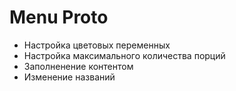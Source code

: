 # Menu Proto
- Настройка цветовых переменных
- Настройка максимального количества порций
- Заполненение контентом
- Изменение названий